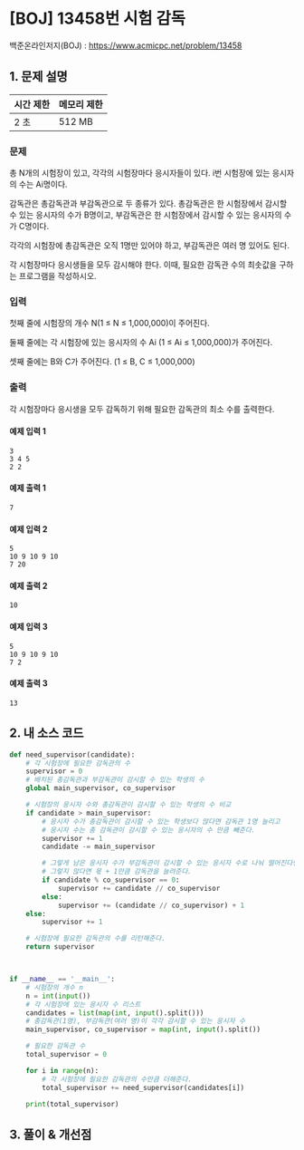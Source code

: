 # [BOJ] 13458번 시험 감독

백준온라인저지(BOJ) :  https://www.acmicpc.net/problem/13458



## 1. 문제 설명

| 시간 제한 | 메모리 제한 | 
| :-------- | :---------- |
| 2 초      | 512 MB      | 

### 문제

총 N개의 시험장이 있고, 각각의 시험장마다 응시자들이 있다. i번 시험장에 있는 응시자의 수는 Ai명이다.

감독관은 총감독관과 부감독관으로 두 종류가 있다. 총감독관은 한 시험장에서 감시할 수 있는 응시자의 수가 B명이고, 부감독관은 한 시험장에서 감시할 수 있는 응시자의 수가 C명이다.

각각의 시험장에 총감독관은 오직 1명만 있어야 하고, 부감독관은 여러 명 있어도 된다.

각 시험장마다 응시생들을 모두 감시해야 한다. 이때, 필요한 감독관 수의 최솟값을 구하는 프로그램을 작성하시오.

### 입력

첫째 줄에 시험장의 개수 N(1 ≤ N ≤ 1,000,000)이 주어진다.

둘째 줄에는 각 시험장에 있는 응시자의 수 Ai (1 ≤ Ai ≤ 1,000,000)가 주어진다.

셋째 줄에는 B와 C가 주어진다. (1 ≤ B, C ≤ 1,000,000)

### 출력

각 시험장마다 응시생을 모두 감독하기 위해 필요한 감독관의 최소 수를 출력한다.

#### 예제 입력 1

```
3
3 4 5
2 2
```

#### 예제 출력 1

```
7
```

#### 예제 입력 2

```
5
10 9 10 9 10
7 20
```

#### 예제 출력 2

```
10
```

#### 예제 입력 3

```
5
10 9 10 9 10
7 2
```

#### 예제 출력 3

```
13
```

## 2. 내 소스 코드

```python
def need_supervisor(candidate):
    # 각 시험장에 필요한 감독관의 수
    supervisor = 0
    # 배치된 총감독관과 부감독관이 감시할 수 있는 학생의 수
    global main_supervisor, co_supervisor

    # 시험장의 응시자 수와 총감독관이 감시할 수 있는 학생의 수 비교
    if candidate > main_supervisor:
        # 응시자 수가 총감독관이 감시할 수 있는 학생보다 많다면 감독관 1명 늘리고
        # 응시자 수는 총 감독관이 감시할 수 있는 응시자의 수 만큼 빼준다.
        supervisor += 1
        candidate -= main_supervisor

        # 그렇게 남은 응시자 수가 부감독관이 감시할 수 있는 응시자 수로 나눠 떨어진다면 그 몫만큼,
        # 그렇지 않다면 몫 + 1만큼 감독관을 늘려준다.
        if candidate % co_supervisor == 0:
            supervisor += candidate // co_supervisor
        else:
            supervisor += (candidate // co_supervisor) + 1
    else:
        supervisor += 1

    # 시험장에 필요한 감독관의 수를 리턴해준다.
    return supervisor



if __name__ == '__main__':
    # 시험장의 개수 n
    n = int(input())
    # 각 시험장에 있는 응시자 수 리스트
    candidates = list(map(int, input().split()))
    # 총감독관(1명), 부감독관(여러 명)이 각각 감시할 수 있는 응시자 수
    main_supervisor, co_supervisor = map(int, input().split())

    # 필요한 감독관 수
    total_supervisor = 0

    for i in range(n):
        # 각 시험장에 필요한 감독관의 수만큼 더해준다.
        total_supervisor += need_supervisor(candidates[i])

    print(total_supervisor)
```



## 3. 풀이 & 개선점

```python
 
```